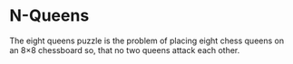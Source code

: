 # N-Queens
 The eight queens puzzle is the problem of placing eight chess queens on an 8×8 chessboard so, that no two queens attack each other.
